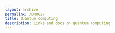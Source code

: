 ```yaml
---
layout: archive
permalink: /DMRG2/
title: Quantum computing
description: Links and docs on quantum computing
---
```





